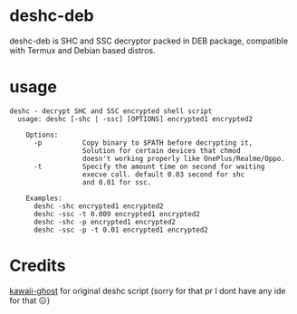 # deshc-deb
deshc-deb is SHC and SSC decryptor packed in DEB package, compatible with Termux and Debian based distros.

# usage
```
deshc - decrypt SHC and SSC encrypted shell script
  usage: deshc [-shc | -ssc] [OPTIONS] encrypted1 encrypted2

    Options:
      -p          Copy binary to $PATH before decrypting it,
                  Solution for certain devices that chmod
                  doesn't working properly like OnePlus/Realme/Oppo.
      -t          Specify the amount time on second for waiting
                  execve call. default 0.03 second for shc
                  and 0.01 for ssc.

    Examples:
      deshc -shc encrypted1 encrypted2
      deshc -ssc -t 0.009 encrypted1 encrypted2
      deshc -shc -p encrypted1 encrypted2
      deshc -ssc -p -t 0.01 encrypted1 encrypted2
```
# Credits
[kawaii-ghost](https://github.com/kawaii-ghost/deshc) for original deshc script (sorry for that pr I dont have any ide for that 😖)

